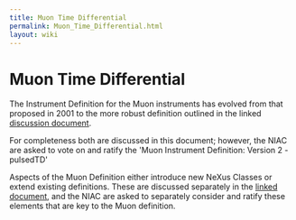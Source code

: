 ```yaml
---
title: Muon Time Differential
permalink: Muon_Time_Differential.html
layout: wiki
---
```

Muon Time Differential
======================

The Instrument Definition for the Muon instruments has evolved from that
proposed in 2001 to the more robust definition outlined in the linked
[discussion document](pdfs/Muon_V2R7.pdf).

For completeness both are discussed in this document; however, the NIAC
are asked to vote on and ratify the 'Muon Instrument Definition: Version
2 - pulsedTD'

Aspects of the Muon Definition either introduce new NeXus Classes or
extend existing definitions. These are discussed separately in the
[linked document](pdfs/Elements_for_Muons.pdf), and the NIAC are asked
to separately consider and ratify these elements that are key to the
Muon definition.
